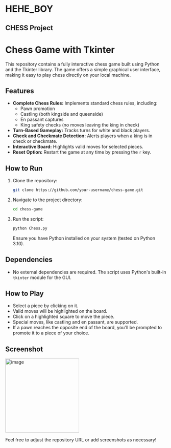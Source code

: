 # HEHE_BOY
CHESS Project
---

# Chess Game with Tkinter

This repository contains a fully interactive chess game built using Python and the Tkinter library. The game offers a simple graphical user interface, making it easy to play chess directly on your local machine.

## Features
- **Complete Chess Rules:** Implements standard chess rules, including:
  - Pawn promotion
  - Castling (both kingside and queenside)
  - En passant captures
  - King safety checks (no moves leaving the king in check)
- **Turn-Based Gameplay:** Tracks turns for white and black players.
- **Check and Checkmate Detection:** Alerts players when a king is in check or checkmate.
- **Interactive Board:** Highlights valid moves for selected pieces.
- **Reset Option:** Restart the game at any time by pressing the `r` key.

## How to Run
1. Clone the repository:
   ```bash
   git clone https://github.com/your-username/chess-game.git
   ```
2. Navigate to the project directory:
   ```bash
   cd chess-game
   ```
3. Run the script:
   ```bash
   python Chess.py
   ```
   Ensure you have Python installed on your system (tested on Python 3.10).

## Dependencies
- No external dependencies are required. The script uses Python's built-in `tkinter` module for the GUI.

## How to Play
- Select a piece by clicking on it.
- Valid moves will be highlighted on the board.
- Click on a highlighted square to move the piece.
- Special moves, like castling and en passant, are supported.
- If a pawn reaches the opposite end of the board, you'll be prompted to promote it to a piece of your choice.

## Screenshot
<img width="231" alt="image" src="https://github.com/user-attachments/assets/1c282751-bdac-4789-a4d8-aa4c55c96ff3" />

Feel free to adjust the repository URL or add screenshots as necessary!
